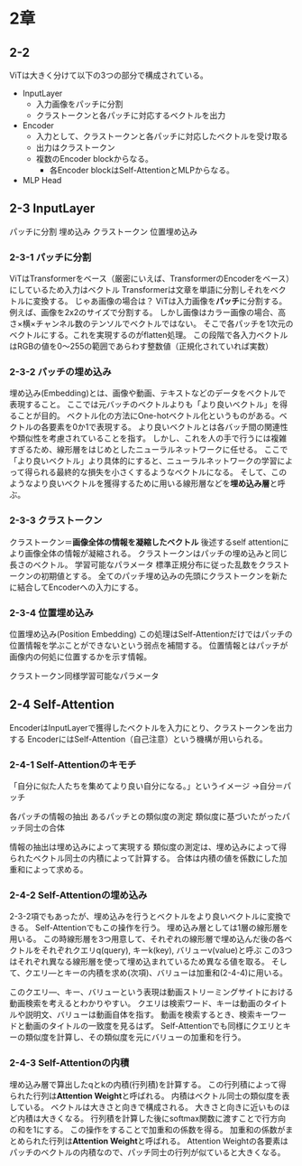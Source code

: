 # 2章

## 2-2

ViTは大きく分けて以下の3つの部分で構成されている。

* InputLayer
  * 入力画像をパッチに分割
  * クラストークンと各パッチに対応するベクトルを出力
* Encoder
  * 入力として、クラストークンと各パッチに対応したベクトルを受け取る
  * 出力はクラストークン
  * 複数のEncoder blockからなる。
    * 各Encoder blockはSelf-AttentionとMLPからなる。
* MLP Head

## 2-3 InputLayer

パッチに分割
埋め込み
クラストークン
位置埋め込み

### 2-3-1 パッチに分割

ViTはTransformerをベース（厳密にいえば、TransformerのEncoderをベース）にしているため入力はベクトル
Transformerは文章を単語に分割しそれをベクトルに変換する。
じゃあ画像の場合は？
ViTは入力画像を**パッチ**に分割する。
例えば、画像を2x2のサイズで分割する。
しかし画像はカラー画像の場合、高さ×横×チャンネル数のテンソルでベクトルではない。
そこで各パッチを1次元のベクトルにする。これを実現するのがflatten処理。
この段階で各入力ベクトルはRGBの値を0～255の範囲であらわす整数値（正規化されていれば実数）

### 2-3-2 パッチの埋め込み

埋め込み(Embedding)とは、画像や動画、テキストなどのデータをベクトルで表現すること。
ここでは元バッチのベクトルよりも「より良いベクトル」を得ることが目的。
ベクトル化の方法にOne-hotベクトル化というものがある。ベクトルの各要素を0か1で表現する。
より良いベクトルとは各バッチ間の関連性や類似性を考慮されていることを指す。
しかし、これを人の手で行うには複雑すぎるため、線形層をはじめとしたニューラルネットワークに任せる。
ここで「より良いベクトル」より具体的にすると、ニューラルネットワークの学習によって得られる最終的な損失を小さくするようなベクトルになる。
そして、このようなより良いベクトルを獲得するために用いる線形層などを**埋め込み層**と呼ぶ。

### 2-3-3 クラストークン

クラストークン＝**画像全体の情報を凝縮したベクトル**
後述するself attentionにより画像全体の情報が凝縮される。
クラストークンはパッチの埋め込みと同じ長さのベクトル。
学習可能なパラメータ
標準正規分布に従った乱数をクラストークンの初期値とする。
全てのパッチ埋め込みの先頭にクラストークンを新たに結合してEncoderへの入力にする。

### 2-3-4 位置埋め込み

位置埋め込み(Position Embedding)
この処理はSelf-Attentionだけではパッチの位置情報を学ぶことができないという弱点を補間する。
位置情報とはパッチが画像内の何処に位置するかを示す情報。

クラストークン同様学習可能なパラメータ

## 2-4 Self-Attention

EncoderはInputLayerで獲得したベクトルを入力にとり、クラストークンを出力する
EncoderにはSelf-Attention（自己注意）という機構が用いられる。

### 2-4-1 Self-Attentionのキモチ

「自分に似た人たちを集めてより良い自分になる。」というイメージ
→自分＝パッチ

各パッチの情報の抽出
あるパッチとの類似度の測定
類似度に基づいたがったパッチ同士の合体

情報の抽出は埋め込みによって実現する
類似度の測定は、埋め込みによって得られたベクトル同士の内積によって計算する。
合体は内積の値を係数にした加重和によって求める。

### 2-4-2 Self-Attentionの埋め込み

2-3-2項でもあったが、埋め込みを行うとベクトルをより良いベクトルに変換できる。
Self-Attentionでもこの操作を行う。
埋め込み層としては1層の線形層を用いる。
この時線形層を3つ用意して、それぞれの線形層で埋め込んだ後の各ベクトルをそれぞれクエリq(query), キーk(key), バリューv(value)と呼ぶ
この3つはそれぞれ異なる線形層を使って埋め込まれているため異なる値を取る。
そして、クエリ―とキーの内積を求め(次項)、バリューは加重和(2-4-4)に用いる。

このクエリ―、キー、バリューという表現は動画ストリーミングサイトにおける動画検索を考えるとわかりやすい。
クエリは検索ワード、キーは動画のタイトルや説明文、バリューは動画自体を指す。
動画を検索するとき、検索キーワードと動画のタイトルの一致度を見るはず。
Self-Attentionでも同様にクエリとキーの類似度を計算し、その類似度を元にバリューの加重和を行う。

### 2-4-3 Self-Attentionの内積

埋め込み層で算出したqとkの内積(行列積)を計算する。
この行列積によって得られた行列は**Attention Weight**と呼ばれる。
内積はベクトル同士の類似度を表している。
ベクトルは大きさと向きで構成される。
大きさと向きに近いものほど内積は大きくなる。
行列積を計算した後にsoftmax関数に渡すことで行方向の和を1にする。
この操作をすることで加重和の係数を得る。
加重和の係数がまとめられた行列は**Attention Weight**と呼ばれる。
Attention Weightの各要素はパッチのベクトルの内積なので、パッチ同士の行列が似ていると大きくなる。